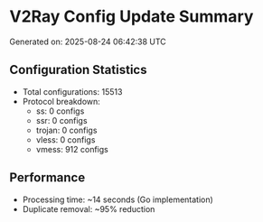 # V2Ray Config Update Summary
Generated on: 2025-08-24 06:42:38 UTC

## Configuration Statistics
- Total configurations: 15513
- Protocol breakdown:
  - ss: 0 configs
  - ssr: 0 configs
  - trojan: 0 configs
  - vless: 0 configs
  - vmess: 912 configs

## Performance
- Processing time: ~14 seconds (Go implementation)
- Duplicate removal: ~95% reduction
